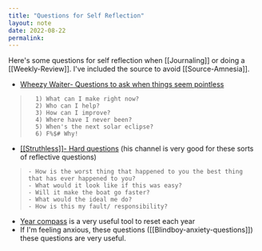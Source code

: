 ```yaml
---
title: "Questions for Self Reflection"
layout: note
date: 2022-08-22
permalink:
---
```


Here's some questions for self reflection when [[Journaling]] or doing a [[Weekly-Review]]. I've included the source to avoid [[Source-Amnesia]].

-   <a href="https://www.youtube.com/watch?v=wn6rI_0QiKc" >Wheezy Waiter- Questions to ask when things seem pointless</a>

>       1) What can I make right now?
>       2) Who can I help?
>       3) How can I improve?
>       4) Where have I never been?
>       5) When's the next solar eclipse?
>       6) F%$# Why!

-   <a href="https://www.youtube.com/watch?v=H8ih1_EkVOo" >[[Struthless]]- Hard questions</a> (his channel is very good for these sorts of reflective questions)

>     - How is the worst thing that happened to you the best thing that has ever happened to you?
>     - What would it look like if this was easy?
>     - Will it make the boat go faster?
>     - What would the ideal me do?
>     - How is this my fault/ responsibility?

-   <a href="https://yearcompass.com/" >Year compass</a> is a very useful tool to reset each year
-   If I'm feeling anxious, these questions ([[Blindboy-anxiety-questions]]) these questions are very useful.
